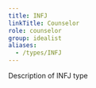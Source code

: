 ```yaml
---
title: INFJ
linkTitle: Counselor
role: counselor
group: idealist
aliases:
  - /types/INFJ
---
```

Description of INFJ type